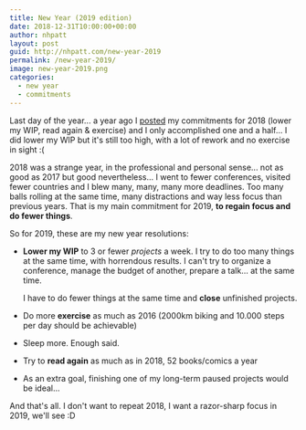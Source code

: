 ```yaml
---
title: New Year (2019 edition)
date: 2018-12-31T10:00:00+00:00
author: nhpatt
layout: post
guid: http://nhpatt.com/new-year-2019
permalink: /new-year-2019/
image: new-year-2019.png
categories:
  - new year
  - commitments
---
```


Last day of the year... a year ago I [posted](https://nhpatt.com/new_year/) my commitments for 2018 (lower my WIP, read again & exercise) and I only accomplished one and a half... I did lower my WIP but it's still too high, with a lot of rework and no exercise in sight :(

2018 was a strange year, in the professional and personal sense... not as good as 2017 but good nevertheless... I went to fewer conferences, visited fewer countries and I blew many, many, many more deadlines. Too many balls rolling at the same time, many distractions and way less focus than previous years. That is my main commitment for 2019, **to regain focus and do fewer things**.

So for 2019, these are my new year resolutions:

* **Lower my WIP** to 3 or fewer *projects* a week. 
    I try to do too many things at the same time, with horrendous results. I can't try to organize a conference, manage the budget of another, prepare a talk... at the same time. 
    
    I have to do fewer things at the same time and **close** unfinished projects.
* Do more **exercise** as much as 2016 (2000km biking and 10.000 steps per day should be achievable)
* Sleep more. Enough said.
* Try to **read again** as much as in 2018, 52 books/comics a year
* As an extra goal, finishing one of my long-term paused projects would be ideal...

And that's all. I don't want to repeat 2018, I want a razor-sharp focus in 2019, we'll see :D